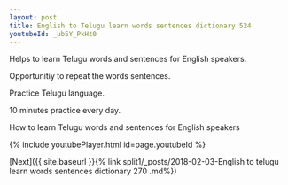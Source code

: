 ```yaml
---
layout: post
title: English to Telugu learn words sentences dictionary 524 
youtubeId: _ub5Y_PkHt0
---
```

 
 
Helps to learn Telugu words and sentences for English speakers.

Opportunitiy to repeat the words sentences. 

Practice Telugu language. 
 
10 minutes practice every day. 
 
How to learn Telugu words and sentences for English speakers 
 
{% include youtubePlayer.html id=page.youtubeId %}
 
 
[Next]({{ site.baseurl }}{% link  split1/_posts/2018-02-03-English to telugu learn words sentences dictionary 270 .md%})
 
